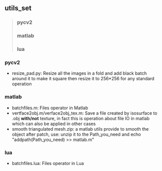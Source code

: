 ## utils_set
> ### pycv2  
> ### matlab  
> ### lua  

### pycv2

+ resize_pad.py: Resize all the images in a fold and add black batch around it to make it square then resize it to 256*256 for any standard operation  

### matlab

+ batchfiles.m: Files operator in Matlab  
+ vertface2obj.m/verface2obj_tex.m: Save a file created by isosurface to .obj __with/not__ texture, in fact this is operation about file IO in matlab which can also be applied in other cases  
+ smooth triangulated mesh.zip: a matlab utils provide to smooth the object after patch, use: unzip it to the Path_you_need and echo "addpath(Path_you_need) >> matlab.m"  

### lua

+ batchfiles.lua: Files operator in Lua  